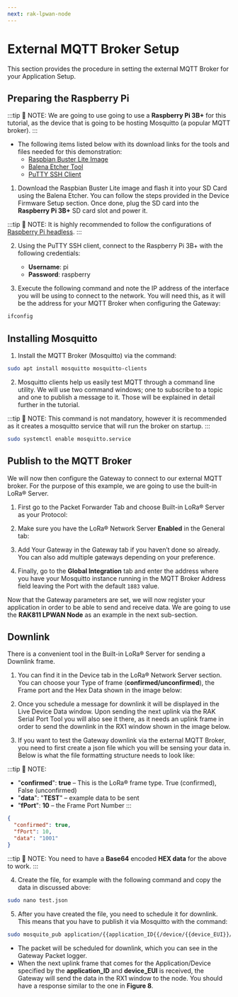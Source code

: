 ```yaml
---
next: rak-lpwan-node
---
```


# External MQTT Broker Setup

This section provides the procedure in setting the external MQTT Broker for your Application Setup.

## Preparing the Raspberry Pi

:::tip 📝 NOTE:
 We are going to use going to use a **Raspberry Pi 3B+** for this tutorial, as the device that is going to be hosting Mosquitto (a popular MQTT broker).
:::

* The following items listed below with its download links for the tools and files needed for this demonstration:
  * [Raspbian Buster Lite Image](https://www.raspberrypi.org/downloads/raspbian/)
  * [Balena Etcher Tool](https://www.balena.io/etcher/)
  * [PuTTY SSH Client](https://www.chiark.greenend.org.uk/~sgtatham/putty/latest.html)

1. Download the Raspbian Buster Lite image and flash it into your SD Card using the Balena Etcher. You can follow the steps provided in the Device Firmware Setup section. Once done, plug the SD card into the **Raspberry Pi 3B+** SD card slot and power it.

:::tip 📝 NOTE:
 It is highly recommended to follow the configurations of [Raspberry Pi headless](https://www.raspberrypi.org/documentation/configuration/wireless/headless.md).
:::

2. Using the PuTTY SSH client, connect to the Raspberry Pi 3B+ with the following credentials:

    * **Username**: pi
    * **Password**: raspberry

3. Execute the following command and note the IP address of the interface you will be using to connect to the network. You will need this, as it will be the address for your MQTT Broker when configuring the Gateway:

```sh
ifconfig
```
<rk-img
  src="/assets/images/deployment-guide/rak-gateway-mesh/rpi-interfaces.jpg"
  width="75%"
  figure-number="1"
  caption="Raspberry Pi interfaces"
/>

## Installing Mosquitto

1. Install the MQTT Broker (Mosquitto) via the command:

```sh
sudo apt install mosquitto mosquitto-clients
```
<rk-img
  src="/assets/images/deployment-guide/rak-gateway-mesh/mqtt-installation.jpg"
  width="80%"
  figure-number="2"
  caption="Mosquitto installation"
/>

2. Mosquitto clients help us easily test MQTT through a command line utility. We will use two command windows; one to subscribe to a topic and one to publish a message to it. Those will be explained in detail further in the tutorial.

:::tip 📝 NOTE:
 This command is not mandatory, however it is recommended as it creates a mosquitto service that will run the broker on startup.
:::

```sh
sudo systemctl enable mosquitto.service
```

## Publish to the MQTT Broker

We will now then configure the Gateway to connect to our external MQTT broker. For the purpose of this example, we are going to use the built-in LoRa® Server.

1. First go to the Packet Forwarder Tab and choose Built-in LoRa® Server as your Protocol:

<rk-img
  src="/assets/images/deployment-guide/rak-gateway-mesh/protocol-selection.jpg"
  width="100%"
  figure-number="3"
  caption="Protocol selection"
/>

2. Make sure you have the LoRa® Network Server **Enabled** in the General tab:

<rk-img
  src="/assets/images/deployment-guide/rak-gateway-mesh/builtin-server-activation.jpg"
  width="100%"
  figure-number="4"
  caption="Built-in LoRa® Server activation"
/>

3. Add Your Gateway in the Gateway tab if you haven’t done so already. You can also add multiple gateways depending on your preference.

<rk-img
  src="/assets/images/deployment-guide/rak-gateway-mesh/lora-gateway-config.jpg"
  width="100%"
  figure-number="5"
  caption="LoRa® Server Gateway configuration"
/>

4. Finally, go to the **Global Integration** tab and enter the address where you have your Mosquitto instance running in the MQTT Broker Address field leaving the Port with the default `1883` value.

<rk-img
  src="/assets/images/deployment-guide/rak-gateway-mesh/set-global-integration.jpg"
  width="100%"
  figure-number="6"
  caption="Setting up the Global Integration"
/>

Now that the Gateway parameters are set, we will now register your application in order to be able to send and receive data. We are going to use the **RAK811 LPWAN Node** as an example in the next sub-section.

## Downlink

There is a convenient tool in the Built-in LoRa® Server for sending a Downlink frame.

1. You can find it in the Device tab in the LoRa® Network Server section. You can choose your Type of frame (**confirmed/unconfirmed**), the Frame port and the Hex Data shown in the image below:

<rk-img
  src="/assets/images/deployment-guide/rak-gateway-mesh/downlink.jpg"
  width="100%"
  figure-number="7"
  caption="LoRa® Network Server Device Downlink tool"
/>

2. Once you schedule a message for downlink it will be displayed in the Live Device Data window. Upon sending the next uplink via the RAK Serial Port Tool you will also see it there, as it needs an uplink frame in order to send the downlink in the RX1 window shown in the image below.

<rk-img
  src="/assets/images/deployment-guide/rak-gateway-mesh/rec-downlink-frm.jpg"
  width="100%"
  figure-number="8"
  caption="Received Downlink Frame"
/>

3. If you want to test the Gateway downlink via the external MQTT Broker, you need to first create a json file which you will be sensing your data in. Below is what the file formatting structure needs to look like:


:::tip 📝 NOTE:
* "**confirmed**": **true** – This is the LoRa® frame type. True (confirmed), False (unconfirmed)
* "**data**": "**TEST**" – example data to be sent
* "**fPort**": **10** – the Frame Port Number
:::


```json
{
  "confirmed": true,
  "fPort": 10,
  "data": "1001"
}
```

:::tip 📝 NOTE:
 You need to have a **Base64** encoded **HEX data** for the above to work.
:::

4. Create the file, for example with the following command and copy the data in discussed above:

```sh
sudo nano test.json
```

5. After you have created the file, you need to schedule it for downlink. This means that you have to publish it via Mosquitto with the command:

```sh
sudo mosquito_pub application/{{application_ID{{/device/{{device_EUI}}/ tx –f test.json
```

* The packet will be scheduled for downlink, which you can see in the Gateway Packet logger.
* When the next uplink frame that comes for the Application/Device specified by the **application_ID** and **device_EUI** is received, the Gateway will send the data in the RX1 window to the node. You should have a response similar to the one in **Figure 8**.
